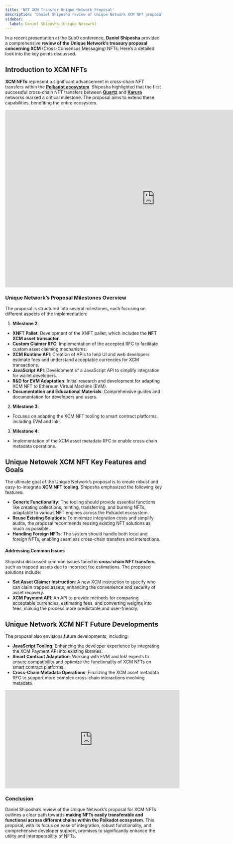 ```yaml
---
title: 'NFT XCM Transfer Unique Network Proposal'
description: 'Daniel Shiposha review of Unique Network XCM NFT proposal, cross-chain NFT transfers and future developments in the Polkadot ecosystem.'
sidebar:
  label: Daniel Shiposha (Unique Netowrk)
---
```


In a recent presentation at the Sub0 conference, **Daniel Shiposha** provided a comprehensive **review of the** **Unique Network’s treasury proposal concerning XCM** (Cross-Consensus Messaging) NFTs. Here’s a detailed look into the key points discussed.

Introduction to XCM NFTs
------------------------

**XCM NFTs** represent a significant advancement in cross-chain NFT transfers within the [**Polkadot ecosystem**](https://dablock.com/ecosystem/). Shiposha highlighted that the first successful cross-chain NFT transfers between [**Quartz**](https://dablock.com/dapps/unique-network/) and [**Karura**](https://dablock.com/dapps/acala-network/) networks marked a critical milestone. The proposal aims to extend these capabilities, benefiting the entire ecosystem.

<iframe allowfullscreen="allowfullscreen" frameborder="0" height="569" src="https://docs.google.com/presentation/d/e/2PACX-1vTFb8y5NPbMOGIdM6612TDPEys96VCK-E3kJ2zo9rPV8HTiZT2Bdrbrdceo87sYxSvmMRFK8bNMcTqj/embed?start=false&loop=false&delayms=60000" width="960"></iframe>

### Unique Network’s Proposal Milestones Overview

The proposal is structured into several milestones, each focusing on different aspects of the implementation:

1. **Milestone 2**: 
  - **XNFT Pallet**: Development of the XNFT pallet, which includes the **NFT XCM asset transactor**.
  - **Custom Claimer RFC**: Implementation of the accepted RFC to facilitate custom asset claiming mechanisms.
  - **XCM Runtime API**: Creation of APIs to help UI and web developers estimate fees and understand acceptable currencies for XCM transactions.
  - **JavaScript API**: Development of a JavaScript API to simplify integration for wallet developers.
  - **R&amp;D for EVM Adaptation**: Initial research and development for adapting XCM NFT to Ethereum Virtual Machine (EVM).
  - **Documentation and Educational Materials**: Comprehensive guides and documentation for developers and users.
2. **Milestone 3**: 
  - Focuses on adapting the XCM NFT tooling to smart contract platforms, including EVM and Ink!.
3. **Milestone 4**: 
  - Implementation of the XCM asset metadata RFC to enable cross-chain metadata operations.

Unique Netowek XCM NFT Key Features and Goals
---------------------------------------------

The ultimate goal of the Unique Network’s proposal is to create robust and easy-to-integrate **XCM NFT tooling**. Shiposha emphasized the following key features:

- **Generic Functionality**: The tooling should provide essential functions like creating collections, minting, transferring, and burning NFTs, adaptable to various NFT engines across the Polkadot ecosystem.
- **Reuse Existing Solutions**: To minimize integration costs and simplify audits, the proposal recommends reusing existing NFT solutions as much as possible.
- **Handling Foreign NFTs**: The system should handle both local and foreign NFTs, enabling seamless cross-chain transfers and interactions.

#### Addressing Common Issues

Shiposha discussed common issues faced in **cross-chain NFT transfers**, such as trapped assets due to incorrect fee estimations. The proposed solutions include:

- **Set Asset Claimer Instruction**: A new XCM instruction to specify who can claim trapped assets, enhancing the convenience and security of asset recovery.
- **XCM Payment API**: An API to provide methods for comparing acceptable currencies, estimating fees, and converting weights into fees, making the process more predictable and user-friendly.

Unique Network XCM NFT Future Developments
------------------------------------------

The proposal also envisions future developments, including:

- **JavaScript Tooling**: Enhancing the developer experience by integrating the XCM Payment API into existing libraries.
- **Smart Contract Adaptation**: Working with EVM and Ink! experts to ensure compatibility and optimize the functionality of XCM NFTs on smart contract platforms.
- **Cross-Chain Metadata Operations**: Finalizing the XCM asset metadata RFC to support more complex cross-chain interactions involving metadata.

<iframe allowfullscreen="allowfullscreen" frameborder="0" height="315" src="https://www.youtube.com/embed/xmLWjiujNAg?si=xAO7w89-U-3HLV79" title="YouTube video player" width="560"></iframe>

### Conclusion

Daniel Shiposha’s review of the Unique Network’s proposal for XCM NFTs outlines a clear path towards **making NFTs easily transferable and functional across different chains within the Polkadot ecosystem**. This proposal, with its focus on ease of integration, robust functionality, and comprehensive developer support, promises to significantly enhance the utility and interoperability of NFTs.